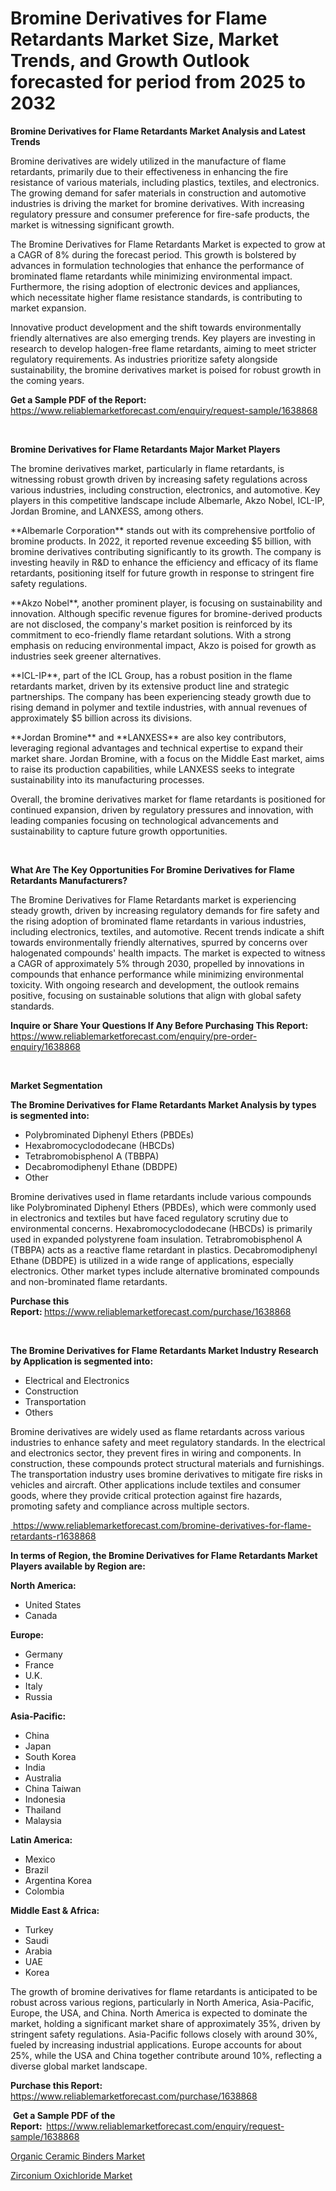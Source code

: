 <p><h1>Bromine Derivatives for Flame Retardants Market Size, Market Trends, and Growth Outlook forecasted for period from 2025 to 2032</h1></p><p><strong>Bromine Derivatives for Flame Retardants Market Analysis and Latest Trends</strong></p>
<p><p>Bromine derivatives are widely utilized in the manufacture of flame retardants, primarily due to their effectiveness in enhancing the fire resistance of various materials, including plastics, textiles, and electronics. The growing demand for safer materials in construction and automotive industries is driving the market for bromine derivatives. With increasing regulatory pressure and consumer preference for fire-safe products, the market is witnessing significant growth.</p><p>The Bromine Derivatives for Flame Retardants Market is expected to grow at a CAGR of 8% during the forecast period. This growth is bolstered by advances in formulation technologies that enhance the performance of brominated flame retardants while minimizing environmental impact. Furthermore, the rising adoption of electronic devices and appliances, which necessitate higher flame resistance standards, is contributing to market expansion. </p><p>Innovative product development and the shift towards environmentally friendly alternatives are also emerging trends. Key players are investing in research to develop halogen-free flame retardants, aiming to meet stricter regulatory requirements. As industries prioritize safety alongside sustainability, the bromine derivatives market is poised for robust growth in the coming years.</p></p>
<p><strong>Get a Sample PDF of the Report:&nbsp;</strong> <a href="https://www.reliablemarketforecast.com/enquiry/request-sample/1638868?utm_campaign=950&utm_medium=2&utm_source=Github&utm_content=ia&utm_term=01022025&utm_id=bromine-derivatives-for-flame-retardants">https://www.reliablemarketforecast.com/enquiry/request-sample/1638868</a></p>
<p>&nbsp;</p>
<p><strong>Bromine Derivatives for Flame Retardants Major Market Players</strong></p>
<p><p>The bromine derivatives market, particularly in flame retardants, is witnessing robust growth driven by increasing safety regulations across various industries, including construction, electronics, and automotive. Key players in this competitive landscape include Albemarle, Akzo Nobel, ICL-IP, Jordan Bromine, and LANXESS, among others.</p><p>**Albemarle Corporation** stands out with its comprehensive portfolio of bromine products. In 2022, it reported revenue exceeding $5 billion, with bromine derivatives contributing significantly to its growth. The company is investing heavily in R&D to enhance the efficiency and efficacy of its flame retardants, positioning itself for future growth in response to stringent fire safety regulations.</p><p>**Akzo Nobel**, another prominent player, is focusing on sustainability and innovation. Although specific revenue figures for bromine-derived products are not disclosed, the company's market position is reinforced by its commitment to eco-friendly flame retardant solutions. With a strong emphasis on reducing environmental impact, Akzo is poised for growth as industries seek greener alternatives.</p><p>**ICL-IP**, part of the ICL Group, has a robust position in the flame retardants market, driven by its extensive product line and strategic partnerships. The company has been experiencing steady growth due to rising demand in polymer and textile industries, with annual revenues of approximately $5 billion across its divisions.</p><p>**Jordan Bromine** and **LANXESS** are also key contributors, leveraging regional advantages and technical expertise to expand their market share. Jordan Bromine, with a focus on the Middle East market, aims to raise its production capabilities, while LANXESS seeks to integrate sustainability into its manufacturing processes.</p><p>Overall, the bromine derivatives market for flame retardants is positioned for continued expansion, driven by regulatory pressures and innovation, with leading companies focusing on technological advancements and sustainability to capture future growth opportunities.</p></p>
<p>&nbsp;</p>
<p><strong>What Are The Key Opportunities For Bromine Derivatives for Flame Retardants Manufacturers?</strong></p>
<p><p>The Bromine Derivatives for Flame Retardants market is experiencing steady growth, driven by increasing regulatory demands for fire safety and the rising adoption of brominated flame retardants in various industries, including electronics, textiles, and automotive. Recent trends indicate a shift towards environmentally friendly alternatives, spurred by concerns over halogenated compounds' health impacts. The market is expected to witness a CAGR of approximately 5% through 2030, propelled by innovations in compounds that enhance performance while minimizing environmental toxicity. With ongoing research and development, the outlook remains positive, focusing on sustainable solutions that align with global safety standards.</p></p>
<p><strong>Inquire or Share Your Questions If Any Before Purchasing This Report:</strong> <a href="https://www.reliablemarketforecast.com/enquiry/pre-order-enquiry/1638868?utm_campaign=950&utm_medium=2&utm_source=Github&utm_content=ia&utm_term=01022025&utm_id=bromine-derivatives-for-flame-retardants">https://www.reliablemarketforecast.com/enquiry/pre-order-enquiry/1638868</a></p>
<p>&nbsp;</p>
<p><strong>Market Segmentation</strong></p>
<p><strong>The Bromine Derivatives for Flame Retardants Market Analysis by types is segmented into:</strong></p>
<p><ul><li>Polybrominated Diphenyl Ethers (PBDEs)</li><li>Hexabromocyclododecane (HBCDs)</li><li>Tetrabromobisphenol A (TBBPA)</li><li>Decabromodiphenyl Ethane (DBDPE)</li><li>Other</li></ul></p>
<p><p>Bromine derivatives used in flame retardants include various compounds like Polybrominated Diphenyl Ethers (PBDEs), which were commonly used in electronics and textiles but have faced regulatory scrutiny due to environmental concerns. Hexabromocyclododecane (HBCDs) is primarily used in expanded polystyrene foam insulation. Tetrabromobisphenol A (TBBPA) acts as a reactive flame retardant in plastics. Decabromodiphenyl Ethane (DBDPE) is utilized in a wide range of applications, especially electronics. Other market types include alternative brominated compounds and non-brominated flame retardants.</p></p>
<p><strong>Purchase this Report:&nbsp;</strong><a href="https://www.reliablemarketforecast.com/purchase/1638868?utm_campaign=950&utm_medium=2&utm_source=Github&utm_content=ia&utm_term=01022025&utm_id=bromine-derivatives-for-flame-retardants">https://www.reliablemarketforecast.com/purchase/1638868</a></p>
<p>&nbsp;</p>
<p><strong>The Bromine Derivatives for Flame Retardants Market Industry Research by Application is segmented into:</strong></p>
<p><ul><li>Electrical and Electronics</li><li>Construction</li><li>Transportation</li><li>Others</li></ul></p>
<p><p>Bromine derivatives are widely used as flame retardants across various industries to enhance safety and meet regulatory standards. In the electrical and electronics sector, they prevent fires in wiring and components. In construction, these compounds protect structural materials and furnishings. The transportation industry uses bromine derivatives to mitigate fire risks in vehicles and aircraft. Other applications include textiles and consumer goods, where they provide critical protection against fire hazards, promoting safety and compliance across multiple sectors.</p></p>
<p><a href="https://www.reliablemarketforecast.com/bromine-derivatives-for-flame-retardants-r1638868?utm_campaign=950&utm_medium=2&utm_source=Github&utm_content=ia&utm_term=01022025&utm_id=bromine-derivatives-for-flame-retardants">&nbsp;https://www.reliablemarketforecast.com/bromine-derivatives-for-flame-retardants-r1638868</a></p>
<p><strong>In terms of Region, the Bromine Derivatives for Flame Retardants Market Players available by Region are:</strong></p>
<p>
    <p> <strong> North America: </strong>
        <ul>
            <li>United States</li>
            <li>Canada</li>
        </ul>
        </p> 
    <p> <strong> Europe: </strong>
        <ul>
            <li>Germany</li>
            <li>France</li>
            <li>U.K.</li>
            <li>Italy</li>
            <li>Russia</li>
        </ul>
        </p> 
    <p> <strong> Asia-Pacific: </strong>
        <ul>
            <li>China</li>
            <li>Japan</li>
            <li>South Korea</li>
            <li>India</li>
            <li>Australia</li>
            <li>China Taiwan</li>
            <li>Indonesia</li>
            <li>Thailand</li>
            <li>Malaysia</li>
        </ul>
        </p> 
    <p> <strong> Latin America: </strong>
        <ul>
            <li>Mexico</li>
            <li>Brazil</li>
            <li>Argentina Korea</li>
            <li>Colombia</li>
        </ul>
        </p> 
    <p> <strong> Middle East & Africa: </strong>
        <ul>
            <li>Turkey</li>
            <li>Saudi</li>
            <li>Arabia</li>
            <li>UAE</li>
            <li>Korea</li>
        </ul>
    </p>
    </p>
<p><p>The growth of bromine derivatives for flame retardants is anticipated to be robust across various regions, particularly in North America, Asia-Pacific, Europe, the USA, and China. North America is expected to dominate the market, holding a significant market share of approximately 35%, driven by stringent safety regulations. Asia-Pacific follows closely with around 30%, fueled by increasing industrial applications. Europe accounts for about 25%, while the USA and China together contribute around 10%, reflecting a diverse global market landscape.</p></p>
<p><strong>Purchase this Report: </strong><a href="https://www.reliablemarketforecast.com/purchase/1638868?utm_campaign=950&utm_medium=2&utm_source=Github&utm_content=ia&utm_term=01022025&utm_id=bromine-derivatives-for-flame-retardants">https://www.reliablemarketforecast.com/purchase/1638868</a></p>
<p>&nbsp;<strong>Get a Sample PDF of the Report:&nbsp;&nbsp;</strong><a href="https://www.reliablemarketforecast.com/enquiry/request-sample/1638868?utm_campaign=950&utm_medium=2&utm_source=Github&utm_content=ia&utm_term=01022025&utm_id=bromine-derivatives-for-flame-retardants">https://www.reliablemarketforecast.com/enquiry/request-sample/1638868</a></p>
<p><strong></strong></p>
<p><p><a href="https://github.com/castoriffic/Market-Research-Report-List-5/blob/main/organic-ceramic-binders-market.md?utm_campaign=950&utm_medium=2&utm_source=Github&utm_content=ia&utm_term=01022025&utm_id=bromine-derivatives-for-flame-retardants">Organic Ceramic Binders Market</a></p><p><a href="https://github.com/sawrovpipolo/Market-Research-Report-List-1/blob/main/zirconium-oxichloride-market.md?utm_campaign=950&utm_medium=2&utm_source=Github&utm_content=ia&utm_term=01022025&utm_id=bromine-derivatives-for-flame-retardants">Zirconium Oxichloride Market</a></p></p>